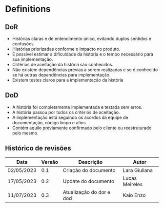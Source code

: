 # Definitions

## DoR
- Histórias claras e de entendimento único, evitando duplos sentidos e confusões
- Histórias priorizadas conforme o impacto no produto. 
- É possível estimar a dificuldade da história e o tempo necessário para sua implementação.
- Critérios de aceitação da história são conhecidos.
- Não existem dependências prévias a serem realizadas e se é conhecido se há outras dependências para implementação.
- Existem testes claros para a implementação da história

## DoD
- A história foi completamente implementada e testada sem erros.
- A história passou por todos os critérios de aceitação.
- A implementação está seguindo os acordos da equipe de documentação, código limpo e afins.
- Contém aquilo previamente confirmado pelo cliente ou reestruturado pelo mesmo.

## Histórico de revisões

| Data | Versão | Descrição | Autor |
|---|---|---|---|
| 02/05/2023 | 0.1 | Criação do documento | Lara Giuliana |
| 17/05/2023 | 0.2 | Update do documento | Lucas Meireles |
| 11/07/2023 | 0.3 | Atualização do dor e dod | Kaio Enzo |